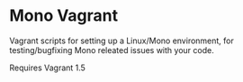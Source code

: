 # Mono Vagrant

Vagrant scripts for setting up a Linux/Mono environment, for testing/bugfixing Mono releated issues with your code.

Requires Vagrant 1.5
